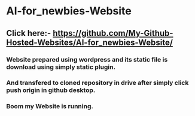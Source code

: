 # AI-for_newbies-Website
## Click here:- https://github.com/My-Github-Hosted-Websites/AI-for_newbies-Website/
### Website prepared using wordpress and its static file is download using simply static plugin.
### And transfered to cloned repository in drive after simply click push origin in github desktop.
### Boom my Website is running.
